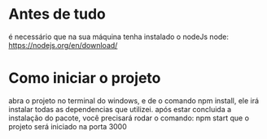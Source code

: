 # Antes de tudo
é necessário que na sua máquina tenha instalado o nodeJs
node: https://nodejs.org/en/download/


# Como iniciar o projeto
abra o projeto no terminal do windows, e de o comando npm install, ele irá instalar todas as dependencias que utilizei.
após estar concluida a instalação do pacote, você precisará rodar o comando: npm start que o projeto será iniciado na porta 3000